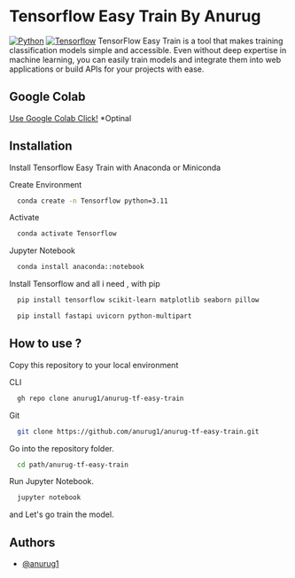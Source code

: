 
# Tensorflow Easy Train By Anurug
[![Python](https://img.shields.io/badge/Python%20Recommend-3.11.*-blue)](#) [![Tensorflow](https://img.shields.io/badge/Tensorflow%20pypi%20package-2.20.0-green)](https://pypi.org/project/tensorflow/)
TensorFlow Easy Train is a tool that makes training classification models simple and accessible. Even without deep expertise in machine learning, you can easily train models and integrate them into web applications or build APIs for your projects with ease.


## Google Colab
 [Use Google Colab Click!](https://colab.research.google.com/drive/1aZTR9B1Pz8H4fjtB6TEZG-XFWjNhbEaQ?usp=sharing) *Optinal
## Installation

Install Tensorflow Easy Train with Anaconda or Miniconda

Create Environment 
```bash
  conda create -n Tensorflow python=3.11
```
Activate
```bash
  conda activate Tensorflow
```
Jupyter Notebook
```bash
  conda install anaconda::notebook
```
Install Tensorflow and all i need , with pip
```bash
  pip install tensorflow scikit-learn matplotlib seaborn pillow
```
```bash
  pip install fastapi uvicorn python-multipart
```


## How to use ?

Copy this repository to your local environment

CLI
```bash
  gh repo clone anurug1/anurug-tf-easy-train
```
Git
```bash
  git clone https://github.com/anurug1/anurug-tf-easy-train.git
```
Go into the repository folder.
```bash
  cd path/anurug-tf-easy-train
```
Run Jupyter Notebook.
```bash
  jupyter notebook
```
and Let's go train the model.
## Authors

- [@anurug1](https://github.com/anurug1/)

